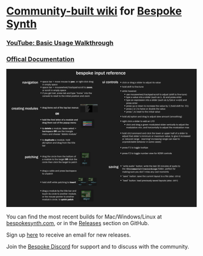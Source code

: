 # [Community-built wiki](https://github.com/BespokeSynth/BespokeSynthDocs/wiki) for [Bespoke Synth](https://www.bespokesynth.com/)

### [YouTube: Basic Usage Walkthrough](https://www.youtube.com/watch?v=SYBc8X2IxqM)

### [Offical Documentation](https://www.bespokesynth.com/docs)

<a href="images/bespoke_quick_reference.png"><img src="images/bespoke_quick_reference.png"></a>

You can find the most recent builds for Mac/Windows/Linux at [bespokesynth.com](https://www.bespokesynth.com), or in the [Releases](https://github.com/BespokeSynth/BespokeSynth/releases) section on GitHub.

Sign up [here](http://bespokesynth.substack.com) to receive an email for new releases.

Join the [Bespoke Discord](https://discord.gg/YdTMkvvpZZ) for support and to discuss with the community.

